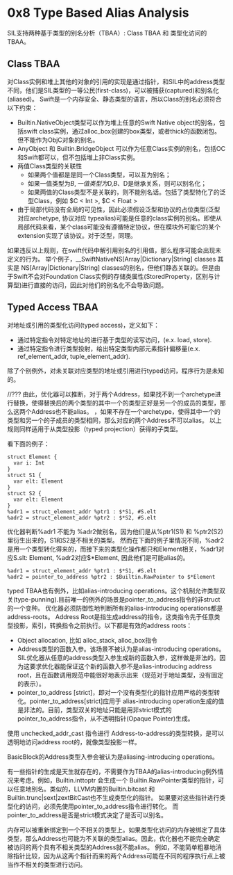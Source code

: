 # 0x8 Type Based Alias Analysis

SIL支持两种基于类型的别名分析（TBAA）: Class TBAA 和 类型化访问的TBAA。


## Class TBAA

对Class实例和堆上其他的对象的引用的实现是通过指针，和SIL中的address类型不同，他们是SIL类型的一等公民(first-class)，可以被捕获(captured)和别名化(aliased)。
Swift是一个内存安全、静态类型的语言，所以Class的别名必须符合以下约束：

- Builtin.NativeObject类型可以作为堆上任意的Swift Native object的别名，包括swift class实例，通过alloc_box创建的box类型，或者thick的函数闭包。但不能作为ObjC对象的别名。
- AnyObject 和 Builtin.BridgeObject 可以作为任意Class实例的别名，包括OC和Swift都可以，但不包括堆上非Class实例。
- 两值Class类型的关联性
  - 如果两个值都是是同一个Class类型，可以互为别名；
  - 如果一值类型为$B,一值类型为$D,$B、$D是继承关系，则可以别名化；
  - 如果两值的Class类型不是关联的，则不能别名话。包括了类型特化了的泛型Class，例如 $C < Int >, $C < Float >
- 由于局部代码没有全局的可见性，因此必须假设泛型和协议的占位类型(泛型对应archetype, 协议对应 typealias)可能是任意的class实例的别名。即使从局部代码来看，某个class可能没有遵循特定协议，但在模块外可能它的某个extension实现了该协议。对于泛型，同理。

如果违反以上规则，在swift代码中解引用别名的引用值，那么程序可能会出现未定义的行为。
举个例子，__SwiftNativeNS[Array|Dictionary|String] classes 其实是 NS[Array|Dictionary|String] classes的别名，但他们静态关联的。但是由于Swift不会对Foundation Class实例的存储类属性(StoredProperty，区别与计算型)进行直接的访问，因此对他们的别名化不会导致问题。

## Typed Access TBAA

对地址或引用的类型化访问(typed access)，定义如下：
- 通过特定指令对特定地址的进行基于类型的读写访问，(e.x. load, store).
- 通过特定指令进行类型投射，给出特定类型内部元素指针偏移量(e.x. ref_element_addr, tuple_element_addr).

除了个别例外，对未关联对应类型的地址或引用进行typed访问，程序行为是未知的。

//??? 由此，优化器可以推断，对于两个Address，如果找不到一个archetype进行替换，使得替换后的两个类型的其中一个的类型正好是另一个的成员的类型，那么这两个Address也不能alias。
，如果不存在一个archetype，使得其中一个的类型和另一个的子成员的类型相同，那么对应的两个Address不可以alias。
以上规则同样适用于从类型投影（typed projection）获得的子类型。

看下面的例子：

```
struct Element {
  var i: Int
}
struct S1 {
  var elt: Element
}
struct S2 {
  var elt: Element
}
%adr1 = struct_element_addr %ptr1 : $*S1, #S.elt
%adr2 = struct_element_addr %ptr2 : $*S2, #S.elt
```

优化器判断%adr1 不能为 %adr2做别名，因为他们是从%ptr1(S1) 和 %ptr2(S2)里衍生出来的，S1和S2是不相关的类型。
然而在下面的例子里情况不同，%adr2是用一个类型转化得来的，而接下来的类型化操作都只和Element相关，%adr1对应S.slt: Element, %adr2对应$*Element, 因此他们是可能alias的。

```
%adr1 = struct_element_addr %ptr1 : $*S1, #S.elt
%adr2 = pointer_to_address %ptr2 : $Builtin.RawPointer to $*Element
```

typed TBAA也有例外，比如alias-introducing operations。这个机制允许类型双关(type-punning).目前唯一的例外的场景是pointer_to_address指令的非struct的一个变种。
优化器必须防御性地判断所有的alias-introducing operations都是address-roots。
Address Root是指生成address的指令，这类指令先于任意类型投影，索引，转换指令之前执行。以下都是有效的address roots：

- Object allocation, 比如 alloc_stack, alloc_box指令
- Address类型的函数入参。该场景不被认为是alias-introducing operations。SIL优化器从任意的address类型入参生成新的函数入参，这样做是非法的。因为这要求优化器能保证这个新的函数入参不是alias-introducing address root，且在函数调用规范中能很好地表示出来（规范对于地址类型，没有固定的表示）。
- pointer_to_address [strict]，即对一个没有类型化的指针应用严格的类型转化。pointer_to_address[strict]应用于 alias-introducing operation生成的值是非法的。目前，类型双关的地址只能是用非strict模式的pointer_to_address指令，从不透明指针(Opaque Pointer)生成。

使用 unchecked_addr_cast 指令进行 Address-to-address的类型转换，是可以透明地访问address root的，就像类型投影一样。

BasicBlock的Address类型入参会被认为是aliasing-introducing operations。

有一些指针的生成是天生就存在的，不需要作为TBAA的alias-introducing例外情况来考虑。例如，Builtin.inttoptr 会生成一个 Builtin.RawPointer类型的指针，可以任意地别名。类似的，LLVM内置的Builtin.bitcast 和 Builtin.trunc|sext|zextBitCast也不生成类型化的指针。
如果要对这些指针进行类型化的访问，必须先使用pointer_to_address指令进行转化。 而pointer_to_address是否是strict模式决定了是否可以别名。


内存可以被重新绑定到一个不相关的类型上。如果类型化访问的内存被绑定了具体类型，那么Address也可能为不关联的类型alias。因此，优化器也不能完全确定被访问的两个具有不相关类型的Address就不能alias。
例如，不能简单粗暴地消除指针比较，因为从这两个指针而来的两个Address可能在不同的程序执行点上被当作不相关的类型进行访问。


